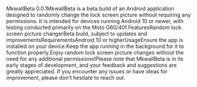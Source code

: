 MkwallBeta 0.0.1MkwallBeta is a beta build of an Android application designed to randomly change the lock screen picture without requiring any permissions. It is intended for devices running Android 10 or newer, with testing conducted primarily on the Moto G60/40f.FeaturesRandom lock screen picture changerBeta build, subject to updates and improvementsRequirementsAndroid 10 or higherUsageEnsure the app is installed on your device.Keep the app running in the background for it to function properly.Enjoy random lock screen picture changes without the need for any additional permissions!Please note that MkwallBeta is in its early stages of development, and your feedback and suggestions are greatly appreciated. If you encounter any issues or have ideas for improvement, please don't hesitate to reach out.
